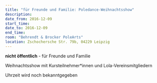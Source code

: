```yaml
---
title: "für Freunde und Familie: Poledance-Weihnachtsshow"
description: 
date_from: 2016-12-09
start_time: 
date_to: 2016-12-09
end_time: 
room: "Behrendt & Brocker PoleArts"
location: Zschochersche Str. 79b, 04229 Leipzig
---
```

**nicht öffentlich** - für Freunde und Familie

Weihnachtsshow mit Kursteilnehmer*innen und Lola-Vereinsmitgliedern

Uhrzeit wird noch bekanntgegeben